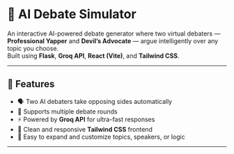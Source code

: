 # 🧠 AI Debate Simulator

An interactive AI-powered debate generator where two virtual debaters — **Professional Yapper** and **Devil’s Advocate** — argue intelligently over any topic you choose.  
Built using **Flask**, **Groq API**, **React (Vite)**, and **Tailwind CSS**.

---

## 🚀 Features

- 🗣️ Two AI debaters take opposing sides automatically  
- 🔁 Supports multiple debate rounds  
- ⚡ Powered by **Groq API** for ultra-fast responses  
- 🎨 Clean and responsive **Tailwind CSS** frontend  
- 🧩 Easy to expand and customize topics, speakers, or logic  

---



